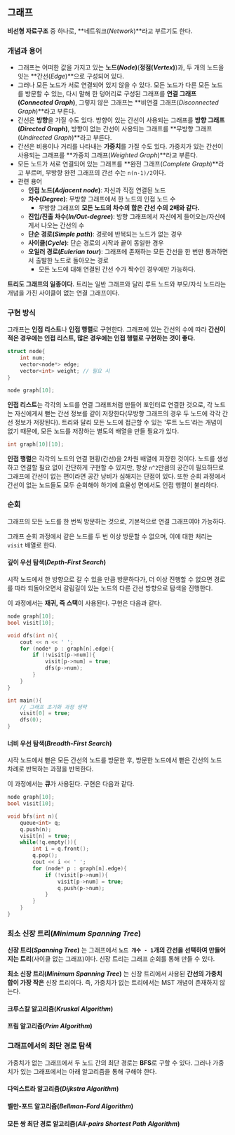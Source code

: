## 그래프

**비선형 자료구조** 중 하나로, **네트워크(*Network*)**라고 부르기도 한다.

### 개념과 용어

 * 그래프는 어떠한 값을 가지고 있는 **노드(*Node*)**(**정점(*Vertex*)**)과, 두 개의 노드을 잇는 **간선(*Edge*)**으로 구성되어 있다.
 * 그러나 모든 노드가 서로 연결되어 있지 않을 수 있다. 모든 노드가 다른 모든 노드를 방문할 수 있는, 다시 말해 한 덩어리로 구성된 그래프를 **연결 그래프(*Connected Graph*)**, 그렇지 않은 그래프는 **비연결 그래프(*Disconnected Graph*)**라고 부른다.
 * 간선은 **방향**을 가질 수도 있다. 방향이 있는 간선이 사용되는 그래프를 **방향 그래프(*Directed Graph*)**, 방향이 없는 간선이 사용되는 그래프를 **무방향 그래프(*Undirected Graph*)**라고 부른다.
 * 간선은 비용이나 거리를 나타내는 **가중치**를 가질 수도 있다. 가중치가 있는 간선이 사용되는 그래프를 **가중치 그래프(*Weighted Graph*)**라고 부른다.
 * 모든 노드가 서로 연결되어 있는 그래프를 **완전 그래프(*Complete Graph*)**라고 부르며, 무방향 완전 그래프의 간선 수는 `n(n-1)/2`이다.
 * 관련 용어
   * **인접 노드(*Adjacent node*)**: 자신과 직접 연결된 노드
   * **차수(*Degree*)**: 무방향 그래프에서 한 노드의 인접 노드 수
     * 무방향 그래프의 **모든 노드의 차수의 합은 간선 수의 2배와 같다.**
   * **진입/진출 차수(*In/Out-degree*)**: 방향 그래프에서 자신에게 들어오는/자신에게서 나오는 간선의 수
   * **단순 경로(*Simple path*)**: 경로에 반복되는 노드가 없는 경우
   * **사이클(*Cycle*)**: 단순 경로의 시작과 끝이 동일한 경우
   * **오일러 경로(*Eulerian tour*)**: 그래프에 존재하는 모든 간선을 한 번만 통과하면서 출발한 노드로 돌아오는 경로
     * 모든 노드에 대해 연결된 간선 수가 짝수인 경우에만 가능하다.

**트리도 그래프의 일종이다.** 트리는 일반 그래프와 달리 루트 노드와 부모/자식 노드라는 개념을 가진 사이클이 없는 연결 그래프이다.

### 구현 방식

그래프는 **인접 리스트**나 **인접 행렬**로 구현한다. 그래프에 있는 간선의 수에 따라 **간선이 적은 경우에는 인접 리스트, 많은 경우에는 인접 행렬로 구현하는 것이 좋다.**

```c++
struct node{
    int num;
    vector<node*> edge;
    vector<int> weight;	// 필요 시
}

node graph[10];
```

**인접 리스트**는 각각의 노드를 연결 그래프처럼 만들어 포인터로 연결한 것으로, 각 노드는 자신에게서 뻗는 간선 정보를 같이 저장한다(무방향 그래프의 경우 두 노드에 각각 간선 정보가 저장된다). 트리와 달리 모든 노드에 접근할 수 있는 '루트 노드'라는 개념이 없기 때문에, 모든 노드를 저장하는 별도의 배열을 만들 필요가 있다.

```c++
int graph[10][10];
```

**인접 행렬**은 각각의 노드의 연결 현황(간선)을 2차원 배열에 저장한 것이다. 노드를 생성하고 연결할 필요 없이 간단하게 구현할 수 있지만, 항상 `n^2`만큼의 공간이 필요하므로 그래프에 간선이 없는 편이라면 공간 낭비가 심해지는 단점이 있다. 또한 순회 과정에서 간선이 없는 노드들도 모두 순회해야 하기에 효율성 면에서도 인접 행렬이 불리하다.

### 순회

그래프의 모든 노드를 한 번씩 방문하는 것으로, 기본적으로 연결 그래프여야 가능하다.

그래프 순회 과정에서 같은 노드를 두 번 이상 방문할 수 없으며, 이에 대한 처리는 `visit` 배열로 한다.

#### 깊이 우선 탐색(*Depth-First Search*)

시작 노드에서 한 방향으로 갈 수 있을 만큼 방문하다가, 더 이상 진행할 수 없으면 경로를 따라 되돌아오면서 갈림길이 있는 노드의 다른 간선 방향으로 탐색을 진행한다.

이 과정에서는 **재귀, 즉 스택**이 사용된다. 구현은 다음과 같다.

```c++
node graph[10];
bool visit[10];

void dfs(int n){
	cout << n << ' ';
	for (node* p : graph[n].edge){
		if (!visit[p->num]){
			visit[p->num] = true;
			dfs(p->num);
		}
	}
}

int main(){
	// 그래프 초기화 과정 생략
	visit[0] = true;
	dfs(0);
}
```

#### 너비 우선 탐색(*Breadth-First Search*)

시작 노드에서 뻗은 모든 간선의 노드를 방문한 후, 방문한 노드에서 뻗은 간선의 노드 차례로 반복하는 과정을 반복한다.

이 과정에서는 **큐**가 사용된다. 구현은 다음과 같다.

```c++
node graph[10];
bool visit[10];

void bfs(int n){
	queue<int> q;
	q.push(n);
	visit[n] = true;
	while(!q.empty()){
		int i = q.front();
		q.pop();
		cout << i << ' ';
		for (node* p : graph[n].edge){
			if (!visit[p->num]){
				visit[p->num] = true;
				q.push(p->num);
			}
		}
	}
}
```

### 최소 신장 트리(*Minimum Spanning Tree*)

**신장 트리(*Spanning Tree*)** 는 그래프에서 **`노드 개수 - 1`개의 간선을 선택하여 만들어지는 트리**(사이클 없는 그래프)이다. 신장 트리는 그래프 순회를 통해 만들 수 있다.

**최소 신장 트리(*Minimum Spanning Tree*)** 는 신장 트리에서 사용된 **간선의 가중치 합이 가장 작은** 신장 트리이다. 즉, 가중치가 없는 트리에서는 MST 개념이 존재하지 않는다.

#### 크루스칼 알고리즘(*Kruskal Algorithm*)

#### 프림 알고리즘(*Prim Algorithm*)


### 그래프에서의 최단 경로 탐색

가중치가 없는 그래프에서 두 노드 간의 최단 경로는 **BFS**로 구할 수 있다. 그러나 가중치가 있는 그래프에서는 아래 알고리즘을 통해 구해야 한다.

#### 다익스트라 알고리즘(*Dijkstra Algorithm*)

#### 벨만-포드 알고리즘(*Bellman-Ford Algorithm*)

#### 모든 쌍 최단 경로 알고리즘(*All-pairs Shortest Path Algorithm*)

